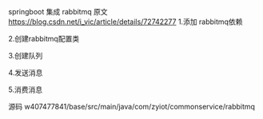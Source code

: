 springboot 集成 rabbitmq
原文 https://blog.csdn.net/i_vic/article/details/72742277
1.添加 rabbitmq依赖
 
2.创建rabbitmq配置类

3.创建队列

4.发送消息

5.消费消息

源码 w407477841/base/src/main/java/com/zyiot/commonservice/rabbitmq



